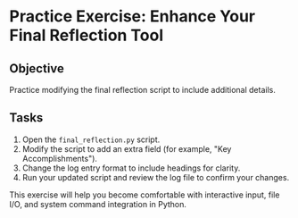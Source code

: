 # Practice Exercise: Enhance Your Final Reflection Tool

## Objective
Practice modifying the final reflection script to include additional details.

## Tasks
1. Open the `final_reflection.py` script.
2. Modify the script to add an extra field (for example, "Key Accomplishments").
3. Change the log entry format to include headings for clarity.
4. Run your updated script and review the log file to confirm your changes.

This exercise will help you become comfortable with interactive input, file I/O, and system command integration in Python.